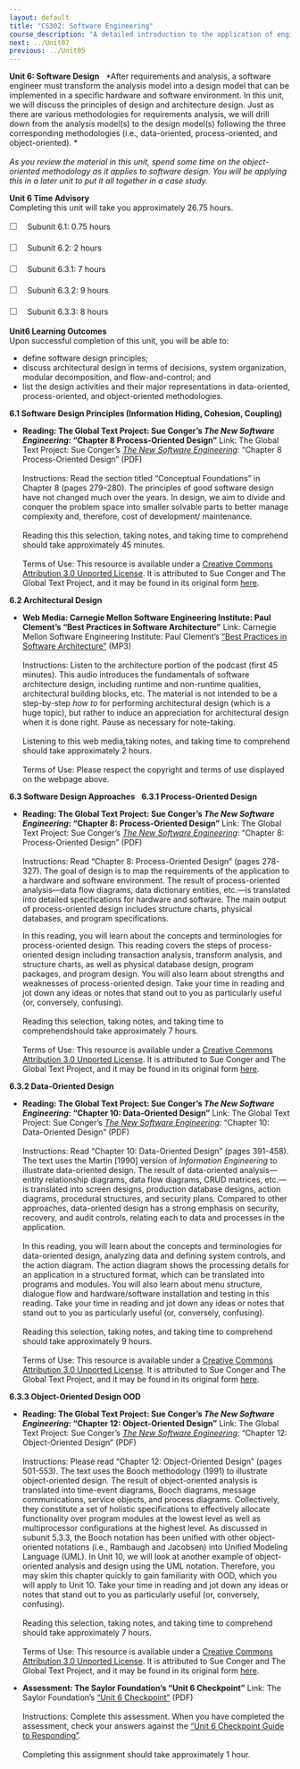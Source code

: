 ```yaml
---
layout: default
title: "CS302: Software Engineering"
course_description: "A detailed introduction to the application of engineering approach to computer software design and development. Topics include life cycle models, software requirements, specification, conceptual model design, detailed design, validation and verification, design quality assurance, software design/development environments, and project management."
next: ../Unit07
previous: ../Unit05
---
```

**Unit 6: Software Design** <span id="6"></span> 
*After requirements and analysis, a software engineer must transform the
analysis model into a design model that can be implemented in a specific
hardware and software environment. In this unit, we will discuss the
principles of design and architecture design. Just as there are various
methodologies for requirements analysis, we will drill down from the
analysis model(s) to the design model(s) following the three
corresponding methodologies (i.e., data-oriented, process-oriented, and
object-oriented). *  
    
 *As you review the material in this unit, spend some time on the
object-oriented methodology as it applies to software design. You will
be applying this in a later unit to put it all together in a case
study.*

**Unit 6 Time Advisory**  
Completing this unit will take you approximately 26.75 hours.  
  
 <span
style="color: rgb(85, 85, 85); font-family: 'Myriad Pro', 'Gill Sans', 'Gill Sans MT', Calibri, sans-serif; font-size: 16px; line-height: 24px;">☐
   </span>Subunit 6.1: 0.75 hours  
  
 <span
style="color: rgb(85, 85, 85); font-family: 'Myriad Pro', 'Gill Sans', 'Gill Sans MT', Calibri, sans-serif; font-size: 16px; line-height: 24px;">☐
   </span>Subunit 6.2: 2 hours  
  
 <span
style="color: rgb(85, 85, 85); font-family: 'Myriad Pro', 'Gill Sans', 'Gill Sans MT', Calibri, sans-serif; font-size: 16px; line-height: 24px;">☐
   </span>Subunit 6.3.1: 7 hours  
  
 <span
style="color: rgb(85, 85, 85); font-family: 'Myriad Pro', 'Gill Sans', 'Gill Sans MT', Calibri, sans-serif; font-size: 16px; line-height: 24px;">☐
   </span>Subunit 6.3.2: 9 hours  
  
 <span
style="color: rgb(85, 85, 85); font-family: 'Myriad Pro', 'Gill Sans', 'Gill Sans MT', Calibri, sans-serif; font-size: 16px; line-height: 24px;">☐
   </span>Subunit 6.3.3: 8 hours

**Unit6 Learning Outcomes**  
Upon successful completion of this unit, you will be able to:  
-   define software design principles;
-   discuss architectural design in terms of decisions, system
    organization, modular decomposition, and flow-and-control; and
-   list the design activities and their major representations in
    data-oriented, process-oriented, and object-oriented methodologies.

**6.1 Software Design Principles (Information Hiding, Cohesion,
Coupling)** <span id="6.1"></span> 
-   **Reading: The Global Text Project: Sue Conger’s *The New Software
    Engineering*: “Chapter 8 Process-Oriented Design”**
    Link: The Global Text Project: Sue Conger’s [*The New Software
    Engineering*](http://globaltext.terry.uga.edu/booklist?cat=Computing):
    “Chapter 8 Process-Oriented Design” (PDF)  
        
     Instructions: Read the section titled “Conceptual Foundations” in
    Chapter 8 (pages 279–280). The principles of good software design
    have not changed much over the years. In design, we aim to divide
    and conquer the problem space into smaller solvable parts to better
    manage complexity and, therefore, cost of development/
    maintenance.  
        
     Reading this this selection, taking notes, and taking time to
    comprehend should take approximately 45 minutes.  
        
     Terms of Use: This resource is available under a [Creative Commons
    Attribution 3.0 Unported
    License](http://creativecommons.org/licenses/by/3.0/). It is
    attributed to Sue Conger and The Global Text Project, and it may be
    found in its original form
    [here](http://dl.dropbox.com/u/31779972/The%20New%20Software%20Engineering.pdf).

**6.2 Architectural Design** <span id="6.2"></span> 
-   **Web Media: Carnegie Mellon Software Engineering Institute: Paul
    Clement’s “Best Practices in Software Architecture”**
    Link: Carnegie Mellon Software Engineering Institute: Paul
    Clement’s [“Best Practices in Software
    Architecture”](http://www.sei.cmu.edu/library/abstracts/podcasts/clementsdlseries.cfm) (MP3)  
        
     Instructions: Listen to the architecture portion of the podcast
    (first 45 minutes). This audio introduces the fundamentals of
    software architecture design, including runtime and non-runtime
    qualities, architectural building blocks, etc. The material is not
    intended to be a step-by-step *how to* for performing architectural
    design (which is a huge topic), but rather to induce an appreciation
    for architectural design when it is done right. Pause as necessary
    for note-taking.  
        
     Listening to this web media,taking notes, and taking time to
    comprehend should take approximately 2 hours.  
        
     Terms of Use: Please respect the copyright and terms of use
    displayed on the webpage above.

**6.3 Software Design Approaches** <span id="6.3"></span> 
**6.3.1 Process-Oriented Design** <span id="6.3.1"></span> 
-   **Reading: The Global Text Project: Sue Conger’s *The New Software
    Engineering*: “Chapter 8: Process-Oriented Design”**
    Link: The Global Text Project: Sue Conger’s [*The New Software
    Engineering*](http://dl.dropbox.com/u/31779972/The%20New%20Software%20Engineering.pdf):
    “Chapter 8: Process-Oriented Design” (PDF)  
        
     Instructions: Read “Chapter 8: Process-Oriented Design” (pages
    278-327). The goal of design is to map the requirements of the
    application to a hardware and software environment. The result of
    process-oriented analysis—data flow diagrams, data dictionary
    entities, etc.—is translated into detailed specifications for
    hardware and software. The main output of process-oriented design
    includes structure charts, physical databases, and program
    specifications.  
      
     In this reading, you will learn about the concepts and
    terminologies for process-oriented design. This reading covers the
    steps of process-oriented design including transaction analysis,
    transform analysis, and structure charts, as well as physical
    database design, program packages, and program design. You will also
    learn about strengths and weaknesses of process-oriented
    design. Take your time in reading and jot down any ideas or notes
    that stand out to you as particularly useful (or, conversely,
    confusing).  
        
     Reading this selection, taking notes, and taking time to
    comprehendshould take approximately 7 hours.  
        
     Terms of Use: This resource is available under a [Creative Commons
    Attribution 3.0 Unported
    License](http://creativecommons.org/licenses/by/3.0/). It is
    attributed to Sue Conger and The Global Text Project, and it may be
    found in its original
    form [here](http://dl.dropbox.com/u/31779972/The%20New%20Software%20Engineering.pdf).

**6.3.2 Data-Oriented Design** <span id="6.3.2"></span> 
-   **Reading: The Global Text Project: Sue Conger’s *The New Software
    Engineering*: “Chapter 10: Data-Oriented Design”**
    Link: The Global Text Project: Sue Conger’s [*The New Software
    Engineering*](http://dl.dropbox.com/u/31779972/The%20New%20Software%20Engineering.pdf):
    “Chapter 10: Data-Oriented Design” (PDF)  
        
     Instructions: Read “Chapter 10: Data-Oriented Design” (pages
    391-458). The text uses the Martin [1990] version of *Information
    Engineering* to illustrate data-oriented design. The result of
    data-oriented analysis—entity relationship diagrams, data flow
    diagrams, CRUD matrices, etc.—is translated into screen designs,
    production database designs, action diagrams, procedural structures,
    and security plans. Compared to other approaches, data-oriented
    design has a strong emphasis on security, recovery, and audit
    controls, relating each to data and processes in the application.  
        
     In this reading, you will learn about the concepts and
    terminologies for data-oriented design, analyzing data and defining
    system controls, and the action diagram. The action diagram shows
    the processing details for an application in a structured format,
    which can be translated into programs and modules. You will also
    learn about menu structure, dialogue flow and hardware/software
    installation and testing in this reading. Take your time in reading
    and jot down any ideas or notes that stand out to you as
    particularly useful (or, conversely, confusing).  
        
     Reading this selection, taking notes, and taking time to comprehend
    should take approximately 9 hours.  
        
     Terms of Use: This resource is available under a [Creative Commons
    Attribution 3.0 Unported
    License](http://creativecommons.org/licenses/by/3.0/). It is
    attributed to Sue Conger and The Global Text Project, and it may be
    found in its original form
    [here](http://dl.dropbox.com/u/31779972/The%20New%20Software%20Engineering.pdf).

**6.3.3 Object-Oriented Design OOD** <span id="6.3.3"></span> 
-   **Reading: The Global Text Project: Sue Conger’s *The New Software
    Engineering*: “Chapter 12: Object-Oriented Design”**
    Link: The Global Text Project: Sue Conger’s [*The New Software
    Engineering*](http://dl.dropbox.com/u/31779972/The%20New%20Software%20Engineering.pdf):
    “Chapter 12: Object-Oriented Design” (PDF)  
        
     Instructions: Please read “Chapter 12: Object-Oriented Design”
    (pages 501-553). The text uses the Booch methodology (1991) to
    illustrate object-oriented design. The result of object-oriented
    analysis is translated into time-event diagrams, Booch diagrams,
    message communications, service objects, and process diagrams.
    Collectively, they constitute a set of holistic specifications to
    effectively allocate functionality over program modules at the
    lowest level as well as multiprocessor configurations at the highest
    level. As discussed in subunit 5.3.3, the Booch notation has been
    unified with other object-oriented notations (i.e., Rambaugh and
    Jacobsen) into Unified Modeling Language (UML). In Unit 10, we will
    look at another example of object-oriented analysis and design using
    the UML notation. Therefore, you may skim this chapter quickly to
    gain familiarity with OOD, which you will apply to Unit 10. Take
    your time in reading and jot down any ideas or notes that stand out
    to you as particularly useful (or, conversely, confusing).  
        
     Reading this selection, taking notes, and taking time to comprehend
    should take approximately 7 hours.  
        
     Terms of Use: This resource is available under a [Creative Commons
    Attribution 3.0 Unported
    License](http://creativecommons.org/licenses/by/3.0/). It is
    attributed to Sue Conger and The Global Text Project, and it may be
    found in its original
    form [here](http://dl.dropbox.com/u/31779972/The%20New%20Software%20Engineering.pdf).

-   **Assessment: The Saylor Foundation’s “Unit 6 Checkpoint”**
    Link: The Saylor Foundation’s [“Unit 6
    Checkpoint”](http://www.saylor.org/site/wp-content/uploads/2013/10/CS302-OC-Unit-6-PRVFINAL.pdf) (PDF)  
        
     Instructions: Complete this assessment. When you have completed the
    assessment, check your answers against the [“Unit 6 Checkpoint Guide
    to
    Responding”](http://www.saylor.org/site/wp-content/uploads/2013/10/CS302-OC-Unit-6-Answer_Key-PRVFINAL.pdf).  
        
     Completing this assignment should take approximately 1 hour.


